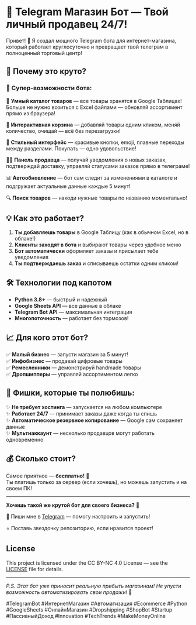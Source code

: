 # 🛒 Telegram Магазин Бот — Твой личный продавец 24/7!

Привет! 👋 Я создал мощного Telegram бота для интернет-магазина, который работает круглосуточно и превращает твой телеграм в полноценный торговый центр! 

## 🚀 Почему это круто?

### 🌟 Супер-возможности бота:

🎯 **Умный каталог товаров** — все товары хранятся в Google Таблицах! Больше не нужно возиться с Excel файлами — обновляй ассортимент прямо из браузера!

🛒 **Интерактивная корзина** — добавляй товары одним кликом, меняй количество, очищай — всё без перезагрузки!

📱 **Стильный интерфейс** — красивые кнопки, emoji, плавные переходы между разделами. Покупать — одно удовольствие!

👨‍💼 **Панель продавца** — получай уведомления о новых заказах, подтверждай доставку, управляй статусами заказов прямо в телеграме!

📊 **Автообновление** — бот сам следит за изменениями в каталоге и подгружает актуальные данные каждые 5 минут!

🔍 **Поиск товаров** — находи нужные товары по названию моментально!

## 💡 Как это работает?

1. **Ты добавляешь товары** в Google Таблицу (как в обычном Excel, но в облаке!)
2. **Клиенты заходят в бота** и выбирают товары через удобное меню
3. **Бот автоматически** оформляет заказы и присылает тебе уведомления
4. **Ты подтверждаешь заказ** и списываешь остатки одним кликом!

## 🛠 Технологии под капотом

- **Python 3.8+** — быстрый и надежный
- **Google Sheets API** — все данные в облаке
- **Telegram Bot API** — максимальная интеграция
- **Многопоточность** — работает без тормозов!

## 📈 Для кого этот бот?

✅ **Малый бизнес** — запусти магазин за 5 минут!  
✅ **Инфобизнес** — продавай цифровые товары  
✅ **Ремесленники** — демонстрируй handmade товары  
✅ **Дропшипперы** — управляй ассортиментом легко  

## 🎯 Фишки, которые ты полюбишь:

✨ **Не требует хостинга** — запускается на любом компьютере  
✨ **Работает 24/7** — принимает заказы даже когда ты спишь  
✨ **Автоматическое резервное копирование** — Google сам сохраняет данные  
✨ **Мультиаккаунт** — несколько продавцов могут работать одновременно  

## 💰 Сколько стоит?

Самое приятное — **бесплатно!** 🎁  
Ты платишь только за сервер (если хочешь), но можешь запустить и на своем ПК!

---

**Хочешь такой же крутой бот для своего бизнеса?** 🚀

📩 Пиши мне в [Telegram](https://t.me/Vasilba1025) — помогу настроить и запустить!

⭐ Поставь звездочку репозиторию, если нравится проект!

## License
This project is licensed under the CC BY-NC 4.0 License — see the [LICENSE](LICENSE) file for details.


---

*P.S. Этот бот уже приносит реальную прибыть магазинам! Не упусти возможность автоматизировать свои продажи!* 💸

#TelegramBot #ИнтернетМагазин #Автоматизация #Ecommerce #Python #GoogleSheets #ОнлайнМагазин #Dropshipping #ShopBot #Startup #ПассивныйДоход #Innovation #TechTrends #MakeMoneyOnline
